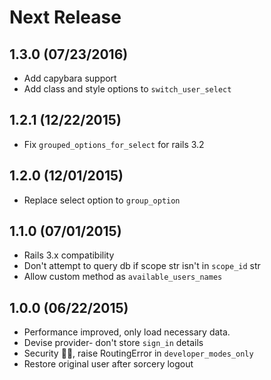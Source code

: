 # Next Release

## 1.3.0 (07/23/2016)

* Add capybara support
* Add class and style options to `switch_user_select`

## 1.2.1 (12/22/2015)

* Fix `grouped_options_for_select` for rails 3.2

## 1.2.0 (12/01/2015)

* Replace select option to `group_option`

## 1.1.0 (07/01/2015)

* Rails 3.x compatibility
* Don't attempt to query db if scope str isn't in `scope_id` str
* Allow custom method as `available_users_names`

## 1.0.0 (06/22/2015)

* Performance improved, only load necessary data.
* Devise provider- don't store `sign_in` details
* Security :guardsman:, raise RoutingError in `developer_modes_only`
* Restore original user after sorcery logout
